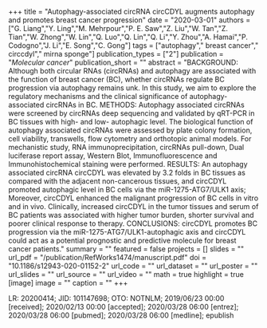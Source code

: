 +++
title = "Autophagy-associated circRNA circCDYL augments autophagy and promotes breast cancer progression"
date = "2020-03-01"
authors = ["G. Liang","Y. Ling","M. Mehrpour","P. E. Saw","Z. Liu","W. Tan","Z. Tian","W. Zhong","W. Lin","Q. Luo","Q. Lin","Q. Li","Y. Zhou","A. Hamai","P. Codogno","J. Li","E. Song","C. Gong"]
tags = ["autophagy"," breast cancer"," circcdyl"," mirna sponge"]
publication_types = ["2"]
publication = "_Molecular cancer_"
publication_short = ""
abstract = "BACKGROUND: Although both circular RNAs (circRNAs) and autophagy are associated with the function of breast cancer (BC), whether circRNAs regulate BC progression via autophagy remains unk. In this study, we aim to explore the regulatory mechanisms and the clinical significance of autophagy-associated circRNAs in BC. METHODS: Autophagy associated circRNAs were screened by circRNAs deep sequencing and validated by qRT-PCR in BC tissues with high- and low- autophagic level. The biological function of autophagy associated circRNAs were assessed by plate colony formation, cell viability, transwells, flow cytometry and orthotopic animal models. For mechanistic study, RNA immunoprecipitation, circRNAs pull-down, Dual luciferase report assay, Western Blot, Immunofluorescence and Immunohistochemical staining were performed. RESULTS: An autophagy associated circRNA circCDYL was elevated by 3.2 folds in BC tissues as compared with the adjacent non-cancerous tissues, and circCDYL promoted autophagic level in BC cells via the miR-1275-ATG7/ULK1 axis; Moreover, circCDYL enhanced the malignant progression of BC cells in vitro and in vivo. Clinically, increased circCDYL in the tumor tissues and serum of BC patients was associated with higher tumor burden, shorter survival and poorer clinical response to therapy. CONCLUSIONS: circCDYL promotes BC progression via the miR-1275-ATG7/ULK1-autophagic axis and circCDYL could act as a potential prognostic and predictive molecule for breast cancer patients."
summary = ""
featured = false
projects = []
slides = ""
url_pdf = "/publication/RefWorks1474/manuscript.pdf"
doi = "10.1186/s12943-020-01152-2"
url_code = ""
url_dataset = ""
url_poster = ""
url_slides = ""
url_source = ""
url_video = ""
math = true
highlight = true
[image]
image = ""
caption = ""
+++

LR: 20200414; JID: 101147698; OTO: NOTNLM; 2019/06/23 00:00 [received]; 2020/02/13 00:00 [accepted]; 2020/03/28 06:00 [entrez]; 2020/03/28 06:00 [pubmed]; 2020/03/28 06:00 [medline]; epublish
